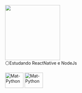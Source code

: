 

  

 


<div>
    <img height="180em" src="https://github-readme-stats.vercel.app/api?username=MatheusGraciki&show_icons=false&theme=radical">
   
</div>
     ⚪Estudando ReactNative e NodeJs

<div style="display:inline_block"><br>
  <img align="center" alt="Mat-Python" height="50" width="60" src="https://cdn.jsdelivr.net/gh/devicons/devicon/icons/python/python-original-wordmark.svg" />
  <img align="center" alt="Mat-Python" height="50" width="60" src="https://cdn.jsdelivr.net/gh/devicons/devicon/icons/nodejs/nodejs-plain.svg" />
 <div>

